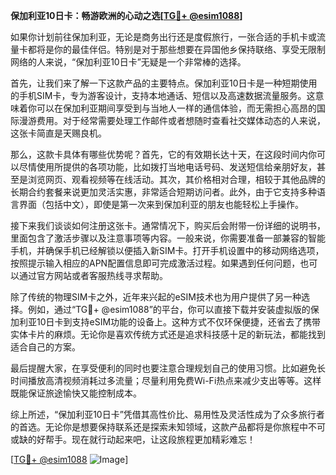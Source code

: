 **保加利亚10日卡：畅游欧洲的心动之选[[TG💪+ @esim1088](https://t.me/s/esim1088)]**

如果你计划前往保加利亚，无论是商务出行还是度假旅行，一张合适的手机卡或流量卡都将是你的最佳伴侣。特别是对于那些想要在异国他乡保持联络、享受无限制网络的人来说，“保加利亚10日卡”无疑是一个非常棒的选择。

首先，让我们来了解一下这款产品的主要特点。保加利亚10日卡是一种短期使用的手机SIM卡，专为游客设计，支持本地通话、短信以及高速数据流量服务。这意味着你可以在保加利亚期间享受到与当地人一样的通信体验，而无需担心高昂的国际漫游费用。对于经常需要处理工作邮件或者想随时查看社交媒体动态的人来说，这张卡简直是天赐良机。

那么，这款卡具体有哪些优势呢？首先，它的有效期长达十天，在这段时间内你可以尽情使用所提供的各项功能，比如拨打当地电话号码、发送短信给亲朋好友，甚至是浏览网页、观看视频等在线活动。其次，其价格相对合理，相较于其他品牌的长期合约套餐来说更加灵活实惠，非常适合短期访问者。此外，由于它支持多种语言界面（包括中文），即使是第一次来到保加利亚的朋友也能轻松上手操作。

接下来我们谈谈如何注册这张卡。通常情况下，购买后会附带一份详细的说明书，里面包含了激活步骤以及注意事项等内容。一般来说，你需要准备一部兼容的智能手机，并确保手机已经解锁以便插入新SIM卡。打开手机设置中的移动网络选项，按照提示输入相应的APN配置信息即可完成激活过程。如果遇到任何问题，也可以通过官方网站或者客服热线寻求帮助。

除了传统的物理SIM卡之外，近年来兴起的eSIM技术也为用户提供了另一种选择。例如，通过“TG💪+ @esim1088”的平台，你可以直接下载并安装虚拟版的保加利亚10日卡到支持eSIM功能的设备上。这种方式不仅环保便捷，还省去了携带实体卡片的麻烦。无论你是喜欢传统方式还是追求科技感十足的新玩法，都能找到适合自己的方案。

最后提醒大家，在享受便利的同时也要注意合理规划自己的使用习惯。比如避免长时间播放高清视频消耗过多流量；尽量利用免费Wi-Fi热点来减少支出等等。这样既能保证旅途愉快又能控制成本。

综上所述，“保加利亚10日卡”凭借其高性价比、易用性及灵活性成为了众多旅行者的首选。无论你是想要保持联系还是探索未知领域，这款产品都将是你旅程中不可或缺的好帮手。现在就行动起来吧，让这段旅程更加精彩难忘！

[[TG💪+ @esim1088](https://t.me/s/esim1088) ![Image](https://i.postimg.cc/4NQfJmqS/Snipaste-2025-05-13-00-14-12.png)]